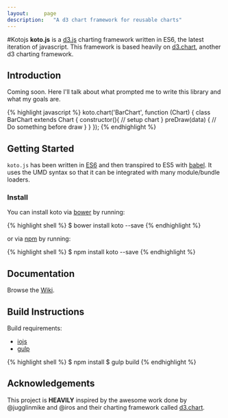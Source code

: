 ```yaml
---
layout:     page
description:   "A d3 chart framework for reusable charts"
---
```


#Kotojs
**koto.js** is a [d3.js](d3js.org) charting framework written in ES6, the latest iteration of javascript. This framework is based heavily on [d3.chart](), another d3 charting framework.

## Introduction
Coming soon. Here I'll talk about what prompted me to write this library and what my goals are.

{% highlight javascript %}
koto.chart('BarChart', function (Chart) {
	class BarChart extends Chart {
		constructor(){
			// setup chart
		}
		preDraw(data) {
			// Do something before draw
		}
	}
});
{% endhighlight %}

## Getting Started
`koto.js` has been written in [ES6](https://babeljs.io/docs/learn-es6/) and then transpired to ES5 with [babel](https://babeljs.io/). It uses the UMD syntax so that it can be integrated with many module/bundle loaders.

### Install
You can install koto via [bower](http://bower.io) by running:

{% highlight shell %}
$ bower install koto --save
{% endhighlight %}

or via [npm](http://www.npmjs.com) by running:

{% highlight shell %}
$ npm install koto --save
{% endhighlight %}

## Documentation
Browse the [Wiki](https://github.com/nicksrandall/kotojs/wiki/API-Documentation).

## Build Instructions
Build requirements:

- [iojs](https://iojs.org/en/index.html)
- [gulp](http://gulpjs.com/)


{% highlight shell %}
$ npm install
$ gulp build
{% endhighlight %}

## Acknowledgements
This project is **HEAVILY** inspired by the awesome work done by @jugglinmike and @iros and their charting framework called [d3.chart](https://github.com/misoproject/d3.chart).
